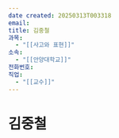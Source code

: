 ```yaml
---
date created: 20250313T003318
email: 
title: 김중철
과목:
  - "[[사고와 표현]]"
소속:
  - "[[안양대학교]]"
전화번호: 
직업:
  - "[[교수]]"
---
```


# 김중철
